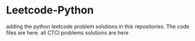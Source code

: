 # Leetcode-Python
adding the python leetcode problem solutions in this repositories. 
The code files are here. 
all CTCI problems solutions are here   
























































































































































































































































































































































































































































































































































































































































































































































































































































































































































































































































































































































































































































































































































